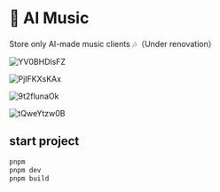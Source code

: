# 🤖 AI Music

Store only AI-made music clients 🎶（Under renovation）

![YV0BHDlsFZ](https://github.com/evanlong0926/ai-music/assets/52912949/8cc92279-f34b-407f-b081-733a0976666d)

![PjIFKXsKAx](https://github.com/evanlong0926/ai-music/assets/52912949/e340296b-3f85-47f7-be28-c4b6880ede54)

![9t2flunaOk](https://github.com/evanlong0926/ai-music/assets/52912949/df6a34af-1d95-47e3-84a7-fcb0d2b3eac8)

![tQweYtzw0B](https://github.com/evanlong0926/ai-music/assets/52912949/d1804cb3-da7f-438f-977b-19307829c0ab)

## start project

```sh
pnpm
pnpm dev
pnpm build
```
